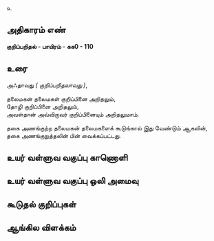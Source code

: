உ


## அதிகாரம் எண்

**குறிப்பறிதல் - பாயிரம் - கக0 - 110**

## உரை

அஃதாவது _( குறிப்பறிதலாவது )_,  

தலைமகன் தலைமகள் குறிப்பினை அறிதலும்,   
தோழி குறிப்பினை அறிதலும்,   
அவள்தான் அவ்விருவர் குறிப்பினையும் அறிதலுமாம்.  

தகை அணங்குற்ற தலைமகன் தலைமகளைக் கூடுங்கால் இது வேண்டும் ஆகலின்,   
தகை அணங்குறுத்தலின் பின் வைக்கப்பட்டது.

## உயர் வள்ளுவ வகுப்பு காணொளி


## உயர் வள்ளுவ வகுப்பு ஒலி அமைவு 


## கூடுதல் குறிப்புகள்


## ஆங்கில விளக்கம்

